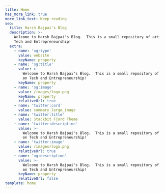 ```yaml
---
title: Home
has_more_link: true
more_link_text: Keep reading
seo:
  title: Harsh Bajpai's Blog
  description: >-
    Welcome to Harsh Bajpai's Blog.  This is a small repository of articles on
    Tech and Entrepreneurship!
  extra:
    - name: 'og:type'
      value: website
      keyName: property
    - name: 'og:title'
      value: >-
        Welcome to Harsh Bajpai's Blog.  This is a small repository of articles
        on Tech and Entrepreneurship!
      keyName: property
    - name: 'og:image'
      value: /images/logo.png
      keyName: property
      relativeUrl: true
    - name: 'twitter:card'
      value: summary_large_image
    - name: 'twitter:title'
      value: Stackbit Fjord Theme
    - name: 'twitter:description'
      value: >-
        Welcome to Harsh Bajpai's Blog.  This is a small repository of articles
        on Tech and Entrepreneurship!
    - name: 'twitter:image'
      value: /images/logo.png
      relativeUrl: true
    - name: 'og:description'
      value: >-
        Welcome to Harsh Bajpai's Blog.  This is a small repository of articles
        on Tech and Entrepreneurship!
      keyName: property
      relativeUrl: false
template: home
---
```

